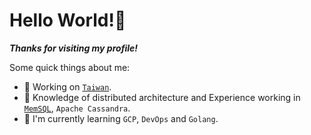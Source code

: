# Hello World!👋

***Thanks for visiting my profile!***

Some quick things about me:

- :triangular_flag_on_post: Working on [`Taiwan`][Wiki-Taiwan].
- :boy: Knowledge of distributed architecture and Experience working in [`MemSQL`][Official-MemSQL], `Apache Cassandra`.
- :baby: I'm currently learning `GCP`, `DevOps` and `Golang`.

[Official-MemSQL]:https://www.memsql.com/
[Wiki-Taiwan]:https://en.wikipedia.org/wiki/Taiwan